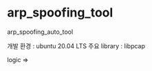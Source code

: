# arp_spoofing_tool

arp_spoofing_auto_tool 


개발 환경 : ubuntu 20.04 LTS
주요 library : libpcap

logic
=> 
